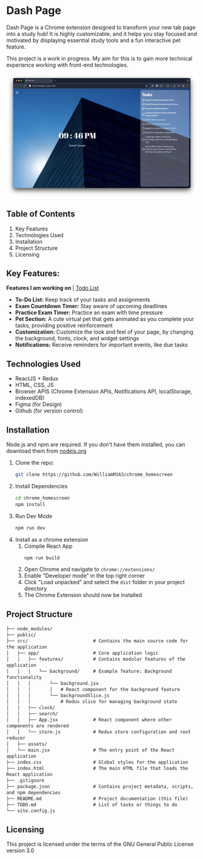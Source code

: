 # Dash Page
Dash Page is a Chrome extension designed to transform your new tab page into a study hub! It is highly customizable, and it helps you stay focused and motivated by displaying essential study tools and a fun interactive pet feature.

This project is a work in progress. My aim for this is to gain more technical experience working with front-end technologies.

![Screenshot](./chrome_homescreen.webp)

## Table of Contents
1. Key Features
2. Technologies Used
3. Installation
4. Project Structure
5. Licensing

## Key Features:
**Features I am working on** | [Todo List](./TODO.md)
- **To-Do List:** Keep track of your tasks and assignments
- **Exam Countdown Timer:** Stay aware of upcoming deadlines
- **Practice Exam Timer:** Practice an exam with time pressure
- **Pet Section:** A cute virtual pet that gets animated as you complete your tasks, providing positive reinforcement
- **Customization:** Customize the look and feel of your page, by changing the background, fonts, clock, and widget settings
- **Notifications:** Receive reminders for important events, like due tasks

## Technologies Used
- ReactJS + Redux
- HTML, CSS, JS
- Browser APIS (Chrome Extension APIs, Notifications API, localStorage, indexedDB)
- Figma (for Design)
- Github (for version control)

## Installation
Node.js and npm are required. If you don't have them installed, you can download them from [nodejs.org](https://nodejs.org/en/download)

1) Clone the repo:
   ```bash
   git clone https://github.com/WilliamM163/chrome_homescreen
   ```
2) Install Dependencies
    ```bash
    cd chrome_homescreen
    npm install
    ```
3) Run Dev Mode
    ```bash
    npm run dev
    ```
4) Install as a chrome extension
   1) Compile React App
        ```bash
        npm run build
        ```
    2) Open Chrome and navigate to `chrome://extensions/`
    3) Enable "Developer mode" in the top right corner
    4) Click "Load unpacked" and select the `dist` folder in your project directory
    5) The Chrome Extension should now be installed

## Project Structure
```
├── node_modules/
├── public/                
├── src/                        # Contains the main source code for the application
│   ├── app/                    # Core application logic
│   │   ├── features/           # Contains modular features of the application
│   │   │   └── background/     # Example feature: Background functionality
│   │   │       └── background.jsx
│   │   │       │   # React component for the background feature
│   │   │       └── backgroundSlice.js
│   │   │           # Redux slice for managing background state
│   │   ├── clock/
│   │   ├── search/
│   │   ├── App.jsx             # React component where other components are rendered
│   │   └── store.js            # Redux store configuration and root reducer
│   ├── assets/                 
│   └── main.jsx                # The entry point of the React application
├── index.css                   # Global styles for the application
├── index.html                  # The main HTML file that loads the React application
├── .gitignore       
├── package.json                # Contains project metadata, scripts, and npm dependencies
├── README.md                   # Project documentation (this file)
├── TODO.md                     # List of tasks or things to do
└── vite.config.js
```

## Licensing
This project is licensed under the terms of the GNU General Public License version 3.0
